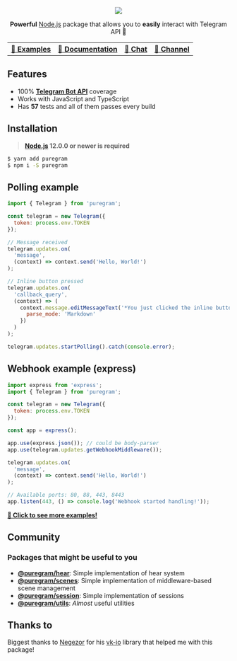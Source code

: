 <p align='center'>
  <img src='https://github.com/nitreojs/puregram/blob/master/docs/logo.png' />
</p>

<p align='center'>
  <b>Powerful</b>
  <a href='nodejs.org'>Node.js</a>
  package that allows you to
  <b>easily</b>
  interact with
  <a src='https://core.telegram.org/bots/api'>Telegram API</a>
  🚀
</p>

<table align='center'>
  <tr>
    <th>
      <a href='https://github.com/nitreojs/puregram/tree/master/docs/examples'>
        🤖 Examples
      </a>
    </th>
    <th>
      <a href='https://github.com/nitreojs/puregram/tree/master/docs'>
        📖 Documentation
      </a>
    </th>
    <th>
      <a href='https://t.me/puregram_chat'>
        💬 Chat
      </a>
    </th>
    <th>
      <a href='https://t.me/puregram_channel'>
        💬 Channel
      </a>
    </th>
  </tr>
</table>

## Features

* 100% [**Telegram Bot API**](https://core.telegram.org/bots/api) coverage
* Works with JavaScript and TypeScript
* Has **57** tests and all of them passes every build

## Installation
> **[Node.js](https://nodejs.org/) 12.0.0 or newer is required**

```sh
$ yarn add puregram
$ npm i -S puregram
```

## Polling example

```js
import { Telegram } from 'puregram';

const telegram = new Telegram({
  token: process.env.TOKEN
});

// Message received
telegram.updates.on(
  'message',
  (context) => context.send('Hello, World!')
);

// Inline button pressed
telegram.updates.on(
  'callback_query',
  (context) => (
    context.message.editMessageText('*You just clicked the inline button!*', {
      parse_mode: 'Markdown'
    })
  )
);

telegram.updates.startPolling().catch(console.error);
```

## Webhook example (express)

```js
import express from 'express';
import { Telegram } from 'puregram';

const telegram = new Telegram({
  token: process.env.TOKEN
});

const app = express();

app.use(express.json()); // could be body-parser
app.use(telegram.updates.getWebhookMiddleware());

telegram.updates.on(
  'message',
  (context) => context.send('Hello, World!')
);

// Available ports: 80, 88, 443, 8443
app.listen(443, () => console.log('Webhook started handling!'));
```

[**🤖 Click to see more examples!**](https://github.com/nitreojs/puregram/tree/master/docs/examples)

## Community

### Packages that might be useful to you

- [**@puregram/hear**](https://github.com/nitreojs/puregram/tree/master/packages/hear): Simple implementation of hear system
- [**@puregram/scenes**](https://github.com/nitreojs/puregram/tree/master/packages/scenes): Simple implementation of middleware-based scene management
- [**@puregram/session**](https://github.com/nitreojs/puregram/tree/master/packages/session): Simple implementation of sessions
- [**@puregram/utils**](https://github.com/nitreojs/puregram/tree/master/packages/utils): _Almost_ useful utilities

## Thanks to
Biggest thanks to [Negezor](https://github.com/negezor) for his [vk-io](https://github.com/negezor/vk-io) library that helped me with this package!
